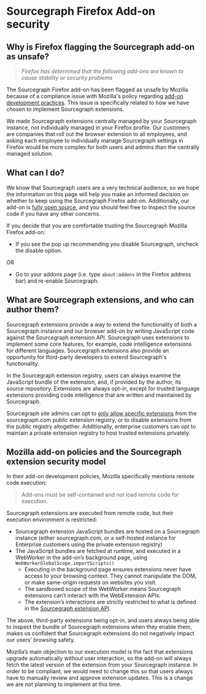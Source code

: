# Sourcegraph Firefox Add-on security

## Why is Firefox flagging the Sourcegraph add-on as unsafe?

> _Firefox has determined that the following add-ons are known to cause stability or security problems_

The Sourcegraph Firefox add-on has been flagged as unsafe by Mozilla because of a compliance issue with Mozilla's policy regarding [add-on development practices](https://developer.mozilla.org/en-US/docs/Mozilla/Add-ons/AMO/Policy/Reviews#Development_Practices). This issue is specifically related to how we have chosen to implement Sourcegraph extensions.

We made Sourcegraph extensions centrally managed by your Sourcegraph instance, not individually managed in your Firefox profile. Our customers are companies that roll out the browser extension to all employees, and asking each employee to individually manage Sourcegraph settings in Firefox would be more complex for both users and admins than the centrally managed solution.

## What can I do?

We know that Sourcegraph users are a very technical audience, so we hope the information on this page will help you make an informed decision on whether to keep using the Sourcegraph Firefox add-on. Additionally, our add-on is [fully open source](https://github.com/sourcegraph/sourcegraph/tree/master/browser), and you should feel free to inspect the source code if you have any other concerns.

If you decide that you are comfortable trusting the Sourcegraph Mozilla Firefox add-on:

*   If you see the pop up recommending you disable Sourcegraph, uncheck the disable option.

OR

*   Go to your addons page (i.e. type `about:addons` in the Firefox address bar) and re-enable Sourcegraph.

## What are Sourcegraph extensions, and who can author them?

Sourcegraph extensions provide a way to extend the functionality of both a Sourcegraph instance and our browser add-on by writing JavaScript code against the Sourcegraph extension API. Sourcegraph uses extensions to implement some core features, for example, code intelligence extensions for different languages. Sourcegraph extensions also provide an opportunity for third-party developers to extend Sourcegraph's functionality.

In the Sourcegraph extension registry, users can always examine the JavaScript bundle of the extension, and, if provided by the author, its source repository. Extensions are always opt-in, except for trusted language extensions providing code intelligence that are written and maintained by Sourcegraph.

Sourcegraph site admins can opt to [only allow specific extensions](https://docs.sourcegraph.com/admin/extensions#allow-only-specific-extensions-from-sourcegraph-com) from the sourcegraph.com public extension registry, or to disable extensions from the public registry altogether. Additionally, enterprise customers can opt to maintain a private extension registry to host trusted extensions privately.

## Mozilla add-on policies and the Sourcegraph extension security model

In their add-on development policies, Mozilla specifically mentions remote code execution:

> Add-ons must be self-contained and not load remote code for execution.

Sourcegraph extensions are executed from remote code, but their execution environment is restricted:

*   Sourcegraph extension JavaScript bundles are hosted on a Sourcegraph instance (either sourcegraph.com, or a self-hosted instance for Enterprise customers using the private extension registry)
*   The JavaScript bundles are fetched at runtime, and executed in a WebWorker in the add-on’s background page, using `WebWorkerGlobalScope.importScripts()`
    *   Executing in the background page ensures extensions never have access to your browsing context. They cannot manipulate the DOM, or make same-origin requests on websites you visit.
    *   The sandboxed scope of the WebWorker means Sourcegraph extensions can’t interact with the WebExtension APIs.
    *   The extension’s interactions are strictly restricted to what is defined in the [Sourcegraph extension API](https://sourcegraph.com/github.com/sourcegraph/sourcegraph/-/blob/packages/sourcegraph-extension-api/src/sourcegraph.d.ts).

The above, third-party extensions being opt-in, and users always being able to inspect the bundle of Sourcegraph extensions when they enable them, makes us confident that Sourcegraph extensions do not negatively impact our users’ browsing safety.

Mozilla’s main objection to our execution model is the fact that extensions upgrade automatically without user interaction, so the add-on will always fetch the latest version of the extension from your Sourcegraph instance. In order to be compliant, we would need to change this so that users always have to manually review and approve extension updates. This is a change we are not planning to implement at this time.

